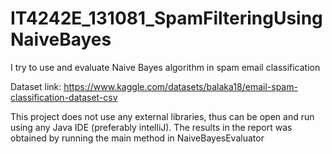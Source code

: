 # IT4242E_131081_SpamFilteringUsingNaiveBayes
I try to use and evaluate Naive Bayes algorithm in spam email classification

Dataset link: https://www.kaggle.com/datasets/balaka18/email-spam-classification-dataset-csv

This project does not use any external libraries, thus can be open and run using any Java IDE (preferably intelliJ).
The results in the report was obtained by running the main method in NaiveBayesEvaluator
